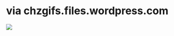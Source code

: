 <!--
id: 1113551378
link: http://tumblr.atmos.org/post/1113551378/via-chzgifs-files-wordpress-com
slug: via-chzgifs-files-wordpress-com
date: Sun Sep 12 2010 21:06:26 GMT-0700 (PDT)
publish: 2010-09-012
tags: 
title: via chzgifs.files.wordpress.com 
-->


via chzgifs.files.wordpress.com 
================================

![](http://31.media.tumblr.com/tumblr_l8o3esDcfL1qz4sngo1_500.gif)

